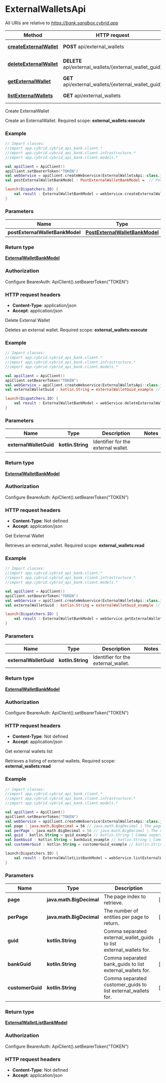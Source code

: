 # ExternalWalletsApi

All URIs are relative to *https://bank.sandbox.cybrid.app*

Method | HTTP request | Description
------------- | ------------- | -------------
[**createExternalWallet**](ExternalWalletsApi.md#createExternalWallet) | **POST** api/external_wallets | Create ExternalWallet
[**deleteExternalWallet**](ExternalWalletsApi.md#deleteExternalWallet) | **DELETE** api/external_wallets/{external_wallet_guid} | Delete External Wallet
[**getExternalWallet**](ExternalWalletsApi.md#getExternalWallet) | **GET** api/external_wallets/{external_wallet_guid} | Get External Wallet
[**listExternalWallets**](ExternalWalletsApi.md#listExternalWallets) | **GET** api/external_wallets | Get external wallets list



Create ExternalWallet

Create an ExternalWallet.  Required scope: **external_wallets:execute**

### Example
```kotlin
// Import classes:
//import app.cybrid.cybrid_api_bank.client.*
//import app.cybrid.cybrid_api_bank.client.infrastructure.*
//import app.cybrid.cybrid_api_bank.client.models.*

val apiClient = ApiClient()
apiClient.setBearerToken("TOKEN")
val webService = apiClient.createWebservice(ExternalWalletsApi::class.java)
val postExternalWalletBankModel : PostExternalWalletBankModel =  // PostExternalWalletBankModel | 

launch(Dispatchers.IO) {
    val result : ExternalWalletBankModel = webService.createExternalWallet(postExternalWalletBankModel)
}
```

### Parameters

Name | Type | Description  | Notes
------------- | ------------- | ------------- | -------------
 **postExternalWalletBankModel** | [**PostExternalWalletBankModel**](PostExternalWalletBankModel.md)|  |

### Return type

[**ExternalWalletBankModel**](ExternalWalletBankModel.md)

### Authorization


Configure BearerAuth:
    ApiClient().setBearerToken("TOKEN")

### HTTP request headers

 - **Content-Type**: application/json
 - **Accept**: application/json


Delete External Wallet

Deletes an external wallet.  Required scope: **external_wallets:execute**

### Example
```kotlin
// Import classes:
//import app.cybrid.cybrid_api_bank.client.*
//import app.cybrid.cybrid_api_bank.client.infrastructure.*
//import app.cybrid.cybrid_api_bank.client.models.*

val apiClient = ApiClient()
apiClient.setBearerToken("TOKEN")
val webService = apiClient.createWebservice(ExternalWalletsApi::class.java)
val externalWalletGuid : kotlin.String = externalWalletGuid_example // kotlin.String | Identifier for the external wallet.

launch(Dispatchers.IO) {
    val result : ExternalWalletBankModel = webService.deleteExternalWallet(externalWalletGuid)
}
```

### Parameters

Name | Type | Description  | Notes
------------- | ------------- | ------------- | -------------
 **externalWalletGuid** | **kotlin.String**| Identifier for the external wallet. |

### Return type

[**ExternalWalletBankModel**](ExternalWalletBankModel.md)

### Authorization


Configure BearerAuth:
    ApiClient().setBearerToken("TOKEN")

### HTTP request headers

 - **Content-Type**: Not defined
 - **Accept**: application/json


Get External Wallet

Retrieves an external_wallet.  Required scope: **external_wallets:read**

### Example
```kotlin
// Import classes:
//import app.cybrid.cybrid_api_bank.client.*
//import app.cybrid.cybrid_api_bank.client.infrastructure.*
//import app.cybrid.cybrid_api_bank.client.models.*

val apiClient = ApiClient()
apiClient.setBearerToken("TOKEN")
val webService = apiClient.createWebservice(ExternalWalletsApi::class.java)
val externalWalletGuid : kotlin.String = externalWalletGuid_example // kotlin.String | Identifier for the external_wallet.

launch(Dispatchers.IO) {
    val result : ExternalWalletBankModel = webService.getExternalWallet(externalWalletGuid)
}
```

### Parameters

Name | Type | Description  | Notes
------------- | ------------- | ------------- | -------------
 **externalWalletGuid** | **kotlin.String**| Identifier for the external_wallet. |

### Return type

[**ExternalWalletBankModel**](ExternalWalletBankModel.md)

### Authorization


Configure BearerAuth:
    ApiClient().setBearerToken("TOKEN")

### HTTP request headers

 - **Content-Type**: Not defined
 - **Accept**: application/json


Get external wallets list

Retrieves a listing of external wallets.  Required scope: **external_wallets:read**

### Example
```kotlin
// Import classes:
//import app.cybrid.cybrid_api_bank.client.*
//import app.cybrid.cybrid_api_bank.client.infrastructure.*
//import app.cybrid.cybrid_api_bank.client.models.*

val apiClient = ApiClient()
apiClient.setBearerToken("TOKEN")
val webService = apiClient.createWebservice(ExternalWalletsApi::class.java)
val page : java.math.BigDecimal = 56 // java.math.BigDecimal | The page index to retrieve.
val perPage : java.math.BigDecimal = 56 // java.math.BigDecimal | The number of entities per page to return.
val guid : kotlin.String = guid_example // kotlin.String | Comma separated external_wallet_guids to list external_wallets for.
val bankGuid : kotlin.String = bankGuid_example // kotlin.String | Comma separated bank_guids to list external_wallets for.
val customerGuid : kotlin.String = customerGuid_example // kotlin.String | Comma separated customer_guids to list external_wallets for.

launch(Dispatchers.IO) {
    val result : ExternalWalletListBankModel = webService.listExternalWallets(page, perPage, guid, bankGuid, customerGuid)
}
```

### Parameters

Name | Type | Description  | Notes
------------- | ------------- | ------------- | -------------
 **page** | **java.math.BigDecimal**| The page index to retrieve. | [optional]
 **perPage** | **java.math.BigDecimal**| The number of entities per page to return. | [optional]
 **guid** | **kotlin.String**| Comma separated external_wallet_guids to list external_wallets for. | [optional]
 **bankGuid** | **kotlin.String**| Comma separated bank_guids to list external_wallets for. | [optional]
 **customerGuid** | **kotlin.String**| Comma separated customer_guids to list external_wallets for. | [optional]

### Return type

[**ExternalWalletListBankModel**](ExternalWalletListBankModel.md)

### Authorization


Configure BearerAuth:
    ApiClient().setBearerToken("TOKEN")

### HTTP request headers

 - **Content-Type**: Not defined
 - **Accept**: application/json


